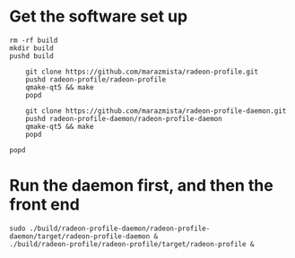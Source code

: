# Get the software set up

    rm -rf build
    mkdir build
    pushd build

        git clone https://github.com/marazmista/radeon-profile.git
        pushd radeon-profile/radeon-profile
        qmake-qt5 && make
        popd

        git clone https://github.com/marazmista/radeon-profile-daemon.git
        pushd radeon-profile-daemon/radeon-profile-daemon
        qmake-qt5 && make
        popd

    popd

# Run the daemon first, and then the front end

    sudo ./build/radeon-profile-daemon/radeon-profile-daemon/target/radeon-profile-daemon &
    ./build/radeon-profile/radeon-profile/target/radeon-profile &


